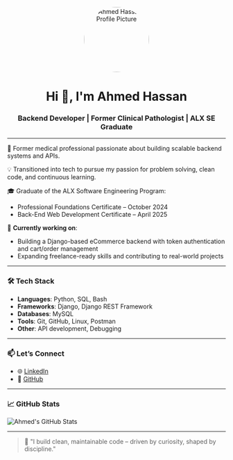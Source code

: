 <p align="center">
  <img src="https://drive.google.com/uc?export=view&id=1hTugFj3OFNrFzwH4bCYcbNVetY7QX6XM" width="150" height="150" alt="Ahmed Hassan Profile Picture" style="border-radius: 50%;" />
</p>
<h1 align="center">Hi 👋, I'm Ahmed Hassan</h1>
<h3 align="center">Backend Developer | Former Clinical Pathologist | ALX SE Graduate</h3>

---

🔬 Former medical professional passionate about building scalable backend systems and APIs.

💡 Transitioned into tech to pursue my passion for problem solving, clean code, and continuous learning.

🎓 Graduate of the ALX Software Engineering Program:
- Professional Foundations Certificate – October 2024
- Back-End Web Development Certificate – April 2025

🚀 **Currently working on**:
- Building a Django-based eCommerce backend with token authentication and cart/order management
- Expanding freelance-ready skills and contributing to real-world projects

---

### 🛠️ Tech Stack

- **Languages**: Python, SQL, Bash
- **Frameworks**: Django, Django REST Framework
- **Databases**: MySQL
- **Tools**: Git, GitHub, Linux, Postman
- **Other**: API development, Debugging

---

### 📫 Let’s Connect

- 🌐 [LinkedIn](https://www.linkedin.com/in/ahmed-hassan1990/)
- 💼 [GitHub](https://github.com/Ahmedhassan1990ali)

---

### 📈 GitHub Stats

![Ahmed's GitHub Stats](https://github-readme-stats.vercel.app/api?username=Ahmedhassan1990ali&show_icons=true&theme=tokyonight)

---

> 💬 "I build clean, maintainable code – driven by curiosity, shaped by discipline."
